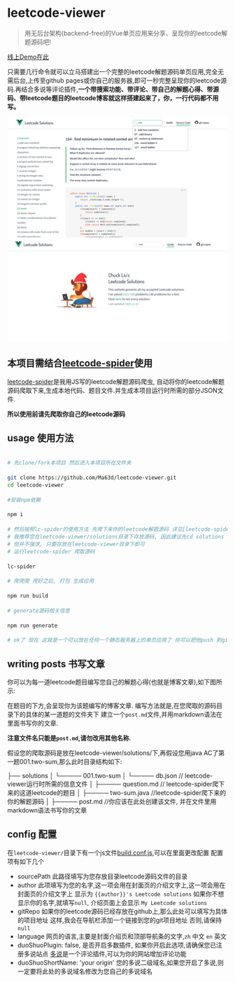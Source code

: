# leetcode-viewer

> 用无后台架构(backend-free)的Vue单页应用来分享、呈现你的leetcode解题源码吧!

[线上Demo在此](https://ma63d.github.io/#/cover)

只需要几行命令就可以立马搭建出一个完整的leetcode解题源码单页应用,完全无需后台,上传至github pages或你自己的服务器,即可一秒完整呈现你的leetcode源码.再结合多说等评论插件,**一个带搜索功能、带评论、带自己的解题心得、带源码、带leetcode题目的leetcode博客就这样搭建起来了，你，一行代码都不用写。**

![](./doc/pic1.png)
![](./doc/pic2.png)

## 本项目需结合[leetcode-spider](https://github.com/Ma63d/leetcode-spider)使用

[leetcode-spider](https://github.com/Ma63d/leetcode-spider)是我用JS写的leetcode解题源码爬虫, 自动将你的leetcode解题源码爬取下来,生成本地代码、题目文件.并生成本项目运行时所需的部分JSON文件.

**所以使用前请先爬取你自己的leetcode源码**


## usage 使用方法

``` bash

# 先clone/fork本项目 然后进入本项目所在文件夹

git clone https://github.com/Ma63d/leetcode-viewer.git 
cd leetcode-viewer

#安装npm依赖

npm i

# 然后按照lc-spider的使用方法 先爬下来你的leetcode解题源码 详见[leetcode-spider](https://github.com/Ma63d/leetcode-spider)使用介绍
# 我推荐您在leetcode-viewer/solutions目录下存放源码, 因此建议先cd solutions 
# 但并不强求, 只要存放在leetcode-viewer目录下即可
# 运行leetcode-spider 爬取源码

lc-spider

# 爬爬爬 爬好之后, 打包 生成应用

npm run build

# generate源码相关信息

npm run generate

# ok了 现在 这就是一个可以放在任何一个静态服务器上的单页应用了 你可以把他push 到github pages 或者放到你自己的服务器上

```

## writing posts 书写文章

你可以为每一道leetcode题目编写您自己的解题心得(也就是博客文章),如下图所示:

在题目的下方,会呈现你为该题编写的博客文章.
编写方法就是,在您爬取的源码目录下的具体的某一道题的文件夹下 建立一个`post.md`文件,并用markdown语法在里面书写你的文章.

**注意文件名只能是`post.md`,请勿改用其他名称**.

假设您的爬取源码是放在leetcode-viewer/solutions/下,再假设您用java AC了第一题001.two-sum,那么此时目录结构如下:

├── solutions
│   └───── 001.two-sum
│				└───── db.json // leetcode-viewer运行时所需的信息文件 
│				├───── question.md // leetcode-spider爬下来的这道leetcode的题目
│				├───── two-sum.java //leetcode-spider爬下来的你的解题源码
│				├───── post.md //你应该在此处创建该文件, 并在文件里用markdown语法书写你的文章


## config 配置

在`leetcode-viewer/`目录下有一个js文件[build.conf.js](./build.conf.js),可以在里面更改配置
配置项有如下几个

- sourcePath
  此路径填写为您存放目录leetcode源码文件的目录
- author
  此项填写为您的名字,这一项会用在封面页的介绍文字上,这一项会用在封面页的介绍文字上
  显示为 `{{author}}'s Leetcode solutions`
  如果你不想显示你的名字,就填写`null`, 
  介绍页面上会显示 `My Leetcode solutions`
- gitRepo
  如果你的leetcode源码已经存放在github上,那么此处可以填写为具体的项目地址
  这样,我会在导航栏添加一个链接到您的git项目地址
  否则,请保持`null`  
- language 
  网页的语言,主要是封面介绍页和顶部导航条的文字,`zh` 中文 `en` 英文
- duoShuoPlugin: false, 
  是否开启多数插件, 如果你开启此选项,请确保您已注册多说站点
  [多说](http://duoshuo.com/)是一个评论插件,可以为你的网站增加评论功能
- duoShuoShortName: 'your origin'
  您的多说二级域名,如果您开启了多说,则一定要将此处的多说域名修改为您自己的多说域名



